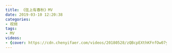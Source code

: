 ```yaml
---
title: 《弦上有春秋》MV
date: 2019-03-10 12:20:38
categories:
- 视频
tags:
- MV
videos: 
- {cover: https://cdn.chenyifaer.com/videos/20180528/zQBcpEXthKFnfOw07ykA1RSbxvYNcS8WIhVDDQ__.png, video: https://cdn.chenyifaer.com/videos/20180528/zQBcpEXthKFnfOw07ykA1RSbxvYNcS8WIhVDDQ__.mp4}
---
```


![]()